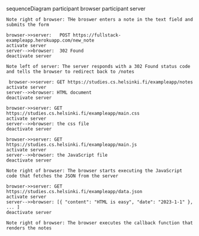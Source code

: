 sequenceDiagram
    participant browser
    participant server

    Note right of browser: THe broswer enters a note in the text field and submits the form

    browser->>server:   POST https://fullstack-exampleapp.herokuapp.com/new_note
    activate server
    server-->>browser:  302 Found
    deactivate server

    Note left of server: The server responds with a 302 Found status code and tells the browser to redirect back to /notes

     browser->>server: GET https://studies.cs.helsinki.fi/exampleapp/notes
    activate server
    server-->>browser: HTML document
    deactivate server

    browser->>server: GET https://studies.cs.helsinki.fi/exampleapp/main.css
    activate server
    server-->>browser: the css file
    deactivate server

    browser->>server: GET https://studies.cs.helsinki.fi/exampleapp/main.js
    activate server
    server-->>browser: the JavaScript file
    deactivate server

    Note right of browser: The browser starts executing the JavaScript code that fetches the JSON from the server

    browser->>server: GET https://studies.cs.helsinki.fi/exampleapp/data.json
    activate server
    server-->>browser: [{ "content": "HTML is easy", "date": "2023-1-1" }, ... ]
    deactivate server

    Note right of browser: The browser executes the callback function that renders the notes